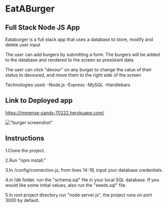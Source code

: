 # EatABurger

## Full Stack Node JS App

Eataburger is a full stack app that uses a database to store, modify and delete user input

The user can add burgers by submitting a form. The burgers will be added to the database and rendered to the screen as presistant data

The user can click "devour" on any burger to change the value of their status to devoured, and move them to the right side of the screen

Technologies used:
-Node.js
-Express
-MySQL
-Handlebars

## Link to Deployed app
https://immense-sands-70222.herokuapp.com/

!["burger screenshot"](http://www.isaaclubanko.com/assets/images/burger.jpg)

## Instructions 

1.Clone the project.

2.Run "npm install."

3.In /config/connection.js, from lines 14-18, input your database credentials.

4.in /db folder. run the "schema.sql" file in your local SQL database. If you would like some initial values, also run the "seeds.sql" file.

5.In root project directory run "node server.js", the project runs on port 3000 by default. 
